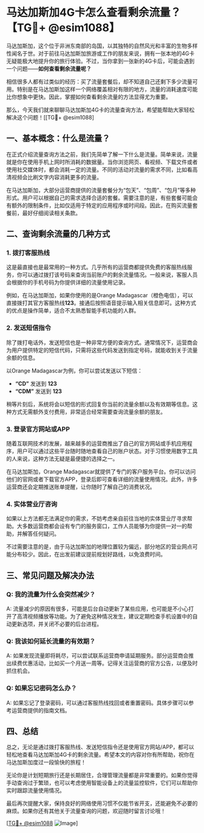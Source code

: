 # 马达加斯加4G卡怎么查看剩余流量？【TG💪+ @esim1088】

马达加斯加，这个位于非洲东南部的岛国，以其独特的自然风光和丰富的生物多样性闻名于世。对于前往马达加斯加旅游或工作的朋友来说，拥有一张本地的4G卡无疑能极大地提升你的旅行体验。不过，当你拿到一张新的4G卡后，可能会遇到一个问题——**如何查看剩余流量呢？**

相信很多人都有过类似的经历：买了流量套餐后，却不知道自己还剩下多少流量可用。特别是在马达加斯加这样一个网络覆盖相对有限的地方，流量的消耗速度可能比你想象中更快。因此，掌握如何查看剩余流量的方法显得尤为重要。

那么，今天我们就来聊聊马达加斯加4G卡的流量查询方法，希望能帮助大家轻松解决这个问题！[[TG💪+ @esim1088]

## 一、基本概念：什么是流量？

在正式介绍流量查询方法之前，我们先简单了解一下什么是流量。简单来说，流量就是你在使用手机上网时所消耗的数据量。当你浏览网页、看视频、下载文件或者使用社交媒体时，都会消耗一定的流量。不同的活动对流量的需求不同，比如看高清视频会比刷文字内容消耗更多的流量。

在马达加斯加，大部分运营商提供的流量套餐分为“包天”、“包周”、“包月”等多种形式。用户可以根据自己的需求选择合适的套餐。需要注意的是，有些套餐可能会有额外的限制条件，比如仅适用于特定的应用程序或时间段。因此，在购买流量套餐前，最好仔细阅读相关条款。

## 二、查询剩余流量的几种方式

### 1. 拨打客服热线

这是最直接也是最常用的一种方式。几乎所有的运营商都提供免费的客服热线服务，你可以通过拨打该号码来查询当前账户的剩余流量情况。一般来说，客服人员会根据你的手机号码为你提供详细的流量使用记录。

例如，在马达加斯加，如果你使用的是Orange Madagascar（橙色电信），可以直接拨打其官方客服热线**123**。接通后按照语音提示输入相关信息即可。这种方式的优点是操作简单，适合不太熟悉智能手机功能的人群。

### 2. 发送短信指令

除了拨打电话外，发送短信也是一种非常方便的查询方式。通常情况下，运营商会为用户提供特定的短信代码，只需将这些代码发送到指定号码，就能收到关于流量余额的信息。

以Orange Madagascar为例，你可以尝试发送以下短信：
- **“CD”** 发送到 **123**
- **“CDM”** 发送到 **123**

稍等片刻后，系统将会以短信的形式回复你当前的流量余额以及有效期等信息。这种方式无需额外支付费用，非常适合经常需要查询流量余额的朋友。

### 3. 登录官方网站或APP

随着互联网技术的发展，越来越多的运营商推出了自己的官方网站或手机应用程序，用户可以通过这些平台随时随地查看自己的账户状态。对于习惯使用数字工具的人来说，这种方法无疑是最便捷的选择之一。

在马达加斯加，Orange Madagascar就提供了专门的客户服务平台。你可以访问他们的官网或者下载官方APP，登录后即可查看详细的流量使用情况。此外，许多运营商还会定期推送账单提醒，让你随时了解自己的消费状况。

### 4. 实体营业厅咨询

如果以上方法都无法满足你的需求，不妨考虑亲自前往当地的实体营业厅寻求帮助。大多数运营商都会设有专门的服务窗口，工作人员能够为你提供一对一的帮助，并解答任何疑问。

不过需要注意的是，由于马达加斯加的地理位置较为偏远，部分地区的营业网点可能分布较少。因此，在出发前建议提前规划好路线，以免浪费时间。

## 三、常见问题及解决办法

### Q: 我的流量为什么会突然减少？
A: 流量减少的原因有很多，可能是后台自动更新了某些应用，也可能是不小心打开了高清视频播放等功能。为了避免这种情况发生，建议定期检查手机设置中的自动更新选项，并关闭不必要的后台进程。

### Q: 我该如何延长流量的有效期？
A: 如果发现流量即将耗尽，可以尝试联系运营商申请延期服务。部分运营商会推出续费优惠活动，比如买一个月送一周等。记得关注运营商的官方公告，以便及时抓住机会。

### Q: 如果忘记密码怎么办？
A: 如果忘记了登录密码，可以通过客服热线找回或者重置密码。具体步骤可以参考运营商提供的指南文档。

## 四、总结

总之，无论是通过拨打客服热线、发送短信指令还是使用官方网站/APP，都可以轻松地查看马达加斯加4G卡的剩余流量。希望本文的内容对你有所帮助，祝你在马达加斯加度过一段愉快的旅程！

无论你是计划短期旅行还是长期居住，合理管理流量都是非常重要的。如果你觉得手动查询过于繁琐，也可以考虑使用智能设备上的流量监控软件，它们可以帮助你实时跟踪流量使用情况。

最后再次提醒大家，保持良好的网络使用习惯不仅能节省开支，还能避免不必要的麻烦。如果你还有其他关于流量查询的问题，欢迎随时留言讨论哦！

[[TG💪+ @esim1088](https://t.me/s/esim1088) ![Image](https://i.postimg.cc/4NQfJmqS/Snipaste-2025-05-13-00-14-12.png)]